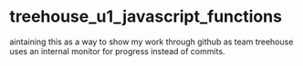 # treehouse_u1_javascript_functions
aintaining this as a way to show my work through github as team treehouse uses an internal monitor for progress instead of commits.